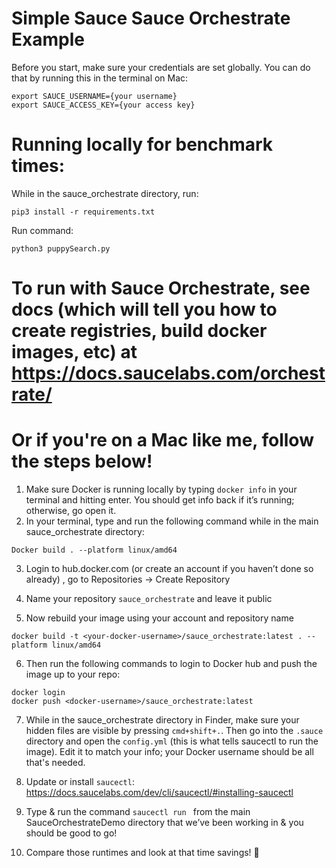 # Simple Sauce Sauce Orchestrate Example

Before you start, make sure your credentials are set globally. You can do that by running this in the terminal on Mac:
```
export SAUCE_USERNAME={your username}
export SAUCE_ACCESS_KEY={your access key}
```
# Running locally for benchmark times:
While in the sauce_orchestrate directory, run:

```
pip3 install -r requirements.txt
```

Run command:

```
python3 puppySearch.py
```

# To run with Sauce Orchestrate, see docs (which will tell you how to create registries, build docker images, etc) at https://docs.saucelabs.com/orchestrate/

# Or if you're on a Mac like me, follow the steps below!

1. Make sure Docker is running locally by typing ```docker info``` in your terminal and hitting enter. You should get info back if it’s running; otherwise, go open it.
2. In your terminal, type and run the following command while in the main sauce_orchestrate directory:

```
Docker build . --platform linux/amd64
```
3. Login to hub.docker.com (or create an account if you haven’t done so already) , go to Repositories → Create Repository
 
4. Name your repository ```sauce_orchestrate``` and leave it public

5. Now rebuild your image using your account and repository name
```
docker build -t <your-docker-username>/sauce_orchestrate:latest . --platform linux/amd64
```

6. Then run the following commands to login to Docker hub and push the image up to your repo:
```
docker login
docker push <docker-username>/sauce_orchestrate:latest
```

7. While in the sauce_orchestrate directory in Finder, make sure your hidden files are visible by pressing ```cmd+shift+.```.   Then go into the ```.sauce``` directory and open the ```config.yml``` (this is what tells saucectl to run the image). Edit it to match your info; your Docker username should be all that's needed.

8. Update or install ```saucectl```: https://docs.saucelabs.com/dev/cli/saucectl/#installing-saucectl 
9. Type & run the command ```saucectl run ``` from the main SauceOrchestrateDemo directory that we’ve been working in & you should be good to go! 
10. Compare those runtimes and look at that time savings! 🎉
